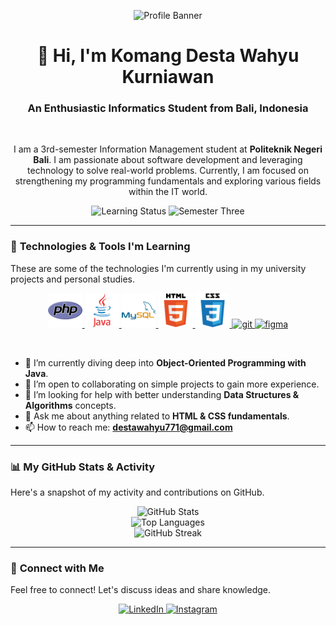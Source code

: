 <p align="center">
  <img src="https://raw.githubusercontent.com/dstwhyuu/Web-2C/main/banner%20github.png" alt="Profile Banner">
</p>

<h1 align="center">👋 Hi, I'm Komang Desta Wahyu Kurniawan</h1>
<h3 align="center">An Enthusiastic Informatics Student from Bali, Indonesia</h3>

<br>

<p align="center">
  I am a 3rd-semester Information Management student at <strong>Politeknik Negeri Bali</strong>. I am passionate about software development and leveraging technology to solve real-world problems. Currently, I am focused on strengthening my programming fundamentals and exploring various fields within the IT world.
</p>

<p align="center">
  <img src="https://img.shields.io/badge/Status-Actively%20Learning-brightgreen?style=for-the-badge" alt="Learning Status">
  <img src="https://img.shields.io/badge/Semester-Three-blue?style=for-the-badge" alt="Semester Three">
</p>

---

### 🚀 **Technologies & Tools I'm Learning**

These are some of the technologies I'm currently using in my university projects and personal studies.

<p align="center">
  <a href="https://www.php.net" target="_blank" rel="noreferrer"> 
    <img src="https://raw.githubusercontent.com/devicons/devicon/master/icons/php/php-original.svg" alt="php" width="55" height="55"/> 
  </a>
  <a href="https://www.java.com" target="_blank" rel="noreferrer"> 
    <img src="https://raw.githubusercontent.com/devicons/devicon/master/icons/java/java-original-wordmark.svg" alt="java" width="55" height="55"/> 
  </a>
  <a href="https://www.mysql.com/" target="_blank" rel="noreferrer"> 
    <img src="https://raw.githubusercontent.com/devicons/devicon/master/icons/mysql/mysql-original-wordmark.svg" alt="mysql" width="55" height="55"/> 
  </a>
  <a href="https://developer.mozilla.org/en-US/docs/Web/HTML" target="_blank" rel="noreferrer">
    <img src="https://raw.githubusercontent.com/devicons/devicon/master/icons/html5/html5-original-wordmark.svg" alt="html5" width="55" height="55"/>
  </a>
  <a href="https://developer.mozilla.org/en-US/docs/Web/CSS" target="_blank" rel="noreferrer">
    <img src="https://raw.githubusercontent.com/devicons/devicon/master/icons/css3/css3-original-wordmark.svg" alt="css3" width="55" height="55"/>
  </a>
  <a href="https://git-scm.com/" target="_blank" rel="noreferrer">
    <img src="https://www.vectorlogo.zone/logos/git-scm/git-scm-icon.svg" alt="git" width="55" height="55"/>
  </a>
  <a href="https://www.figma.com/" target="_blank" rel="noreferrer"> 
    <img src="https://www.vectorlogo.zone/logos/figma/figma-icon.svg" alt="figma" width="55" height="55"/> 
  </a>
</p>

<br>

- 🌱 I’m currently diving deep into **Object-Oriented Programming with Java**.
- 👯 I’m open to collaborating on simple projects to gain more experience.
- 🤔 I’m looking for help with better understanding **Data Structures & Algorithms** concepts.
- 💬 Ask me about anything related to **HTML & CSS fundamentals**.
- 📫 How to reach me: **destawahyu771@gmail.com**

---

### 📊 **My GitHub Stats & Activity**

Here's a snapshot of my activity and contributions on GitHub.

<p align="center">
  <img src="https://github-readme-stats.vercel.app/api?username=dstwhyuu&show_icons=true&theme=tokyonight&hide_border=true&include_all_commits=true&count_private=true" alt="GitHub Stats" />
  <br/>
  <img src="https://github-readme-stats.vercel.app/api/top-langs/?username=dstwhyuu&layout=compact&theme=tokyonight&hide_border=true&langs_count=8" alt="Top Languages" />
  <br/>
  <img src="https://github-readme-streak-stats.herokuapp.com/?user=dstwhyuu&theme=tokyonight&hide_border=true" alt="GitHub Streak" />
</p>

---

### 🔗 **Connect with Me**

Feel free to connect! Let's discuss ideas and share knowledge.

<p align="center">
  <a href="https://linkedin.com/in/[your-linkedin-username]">
    <img src="https://img.shields.io/badge/LinkedIn-0077B5?style=for-the-badge&logo=linkedin&logoColor=white" alt="LinkedIn"/>
  </a>
  <a href="https://instagram.com/dstwhyuu">
    <img src="https://img.shields.io/badge/Instagram-E4405F?style=for-the-badge&logo=instagram&logoColor=white" alt="Instagram"/>
  </a>
</p>
